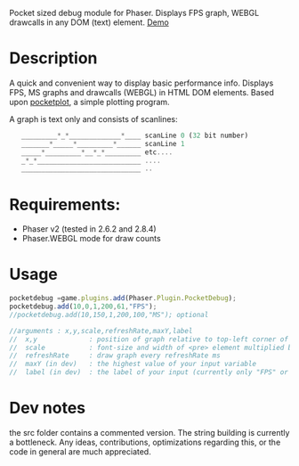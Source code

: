 Pocket sized debug module for Phaser. Displays FPS graph, WEBGL drawcalls in any DOM (text) element. [Demo](https://samid737.github.io/phaser-plugin-pocketdebug/)

# Description

A quick and convenient way to display basic performance info.
Displays FPS, MS graphs and drawcalls (WEBGL) in HTML DOM elements. Based upon 
[pocketplot](https://github.com/samid737/pocketplot), a simple plotting program.

A graph is text only and consists of scanlines:

```javascript
   _________*_*_____________*____ scanLine 0 (32 bit number)
   _______*_____*_________*______ scanLine 1
   _____*_________*__*_*_________ etc....
   _*_*__________________________ ....
   ______________________________ ..
```

# Requirements:

* Phaser v2 (tested in 2.6.2 and 2.8.4)
* Phaser.WEBGL mode for draw counts

# Usage

```javascript
pocketdebug =game.plugins.add(Phaser.Plugin.PocketDebug);
pocketdebug.add(10,0,1,200,61,"FPS");
//pocketdebug.add(10,150,1,200,100,"MS"); optional

//arguments : x,y,scale,refreshRate,maxY,label
//  x,y             : position of graph relative to top-left corner of game
//  scale           : font-size and width of <pre> element multiplied by this scalevalue(default 1)
//  refreshRate     : draw graph every refreshRate ms
//  maxY (in dev)   : the highest value of your input variable
//  label (in dev)  : the label of your input (currently only "FPS" or "MS")

```

# Dev notes

the src folder contains a commented version. The string building is currently a bottleneck. Any ideas, contributions, optimizations regarding this, or the code in general are much appreciated.
